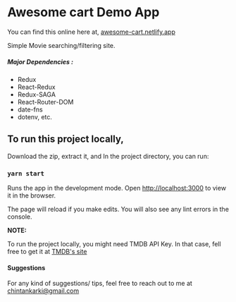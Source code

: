 # Awesome cart Demo App

You can find this online here at, [awesome-cart.netlify.app](https://awesome-cart.netlify.app/ "https://awesome-cart.netlify.app/")

Simple Movie searching/filtering site.

##### Major Dependencies :

- Redux
- React-Redux
- Redux-SAGA
- React-Router-DOM
- date-fns
- dotenv, etc.

## To run this project locally,

Download the zip, extract it, and In the project directory, you can run:

### `yarn start`

Runs the app in the development mode.
Open [http://localhost:3000](http://localhost:3000) to view it in the browser.

The page will reload if you make edits.
You will also see any lint errors in the console.

**NOTE:**

To run the project locally, you might need TMDB API Key. In that case, fell free to get it at [TMDB's site](https://www.themoviedb.org/documentation/api)

#### Suggestions

For any kind of suggestions/ tips, feel free to reach out to me at [chintankarki@gmail.com](mailto:chintankarki@gmail.com)
